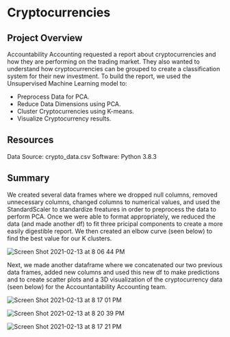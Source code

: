 # Cryptocurrencies

## Project Overview
 Accountability Accounting requested a report about cryptocurrencies and how they are performing on the trading market. They also wanted to understand how cryptocurrencies can be grouped to create a classification system for their new investment. To build the report, we used the Unsupervised Machine Learning model to:
 
 - Preprocess Data for PCA.
 - Reduce Data Dimensions using PCA. 
 - Cluster Cryptocurrencies using K-means.
 - Visualize Cryptocurrency results. 
 
 ## Resources
 Data Source: crypto_data.csv
 Software: Python 3.8.3
 
 ## Summary
We created several data frames where we dropped null columns, removed unnecessary columns, changed columns to numerical values, and used the StandardScaler to standardize freatures in order to preprocess the data to perform PCA. Once we were able to format appropriately, we reduced the data (and made another df) to fit three pricipal components to create a more easily digestible report. We then created an elbow curve (seen below) to find the best value for our K clusters. 

![Screen Shot 2021-02-13 at 8 06 44 PM](https://user-images.githubusercontent.com/71476009/107866467-01f4a900-6e37-11eb-85b8-1d8903852e07.png)

Next, we made another dataframe where we concatenated our two previous data frames, added new columns and used this new df to make predictions and to create scatter plots and a 3D visualization of the cryptocurrency data (seen below) for the Accountantability Accounting team.

![Screen Shot 2021-02-13 at 8 17 01 PM](https://user-images.githubusercontent.com/71476009/107866632-7da32580-6e38-11eb-8fc3-65625f08c2c0.png)

![Screen Shot 2021-02-13 at 8 20 39 PM](https://user-images.githubusercontent.com/71476009/107866691-fbffc780-6e38-11eb-9b01-c145f6b41bf3.png)

![Screen Shot 2021-02-13 at 8 17 21 PM](https://user-images.githubusercontent.com/71476009/107866637-8b58ab00-6e38-11eb-86d2-53ad05fe11f4.png)


 
